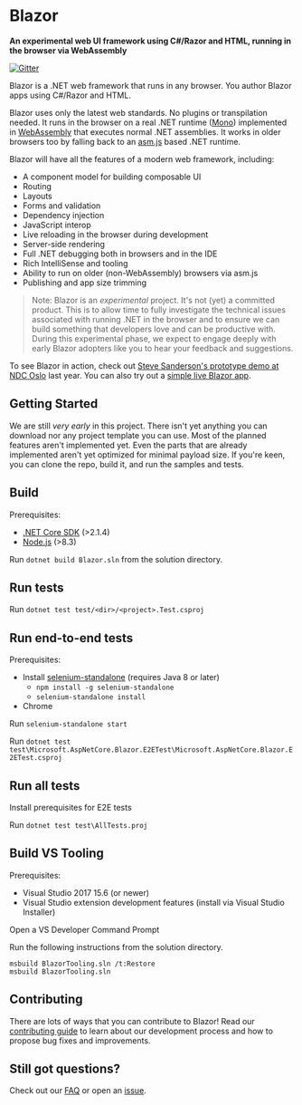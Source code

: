 # Blazor

**An experimental web UI framework using C#/Razor and HTML, running in the browser via WebAssembly**

[![Gitter](https://badges.gitter.im/aspnet/Blazor.svg)](https://gitter.im/aspnet/Blazor?utm_source=badge&utm_medium=badge&utm_campaign=pr-badge)

Blazor is a .NET web framework that runs in any browser. You author Blazor apps using C#/Razor and HTML.

Blazor uses only the latest web standards. No plugins or transpilation needed. It runs in the browser on a real .NET runtime ([Mono](http://www.mono-project.com/news/2017/08/09/hello-webassembly/)) implemented in [WebAssembly](http://webassembly.org) that executes normal .NET assemblies. It works in older browsers too by falling back to an [asm.js](http://asmjs.org/) based .NET runtime.

Blazor will have all the features of a modern web framework, including: 
- A component model for building composable UI 
- Routing 
- Layouts 
- Forms and validation 
- Dependency injection 
- JavaScript interop 
- Live reloading in the browser during development 
- Server-side rendering 
- Full .NET debugging both in browsers and in the IDE
- Rich IntelliSense and tooling
- Ability to run on older (non-WebAssembly) browsers via asm.js
- Publishing and app size trimming 

> Note: Blazor is an *experimental* project. It's not (yet) a committed product. This is to allow time to fully investigate the technical issues associated with running .NET in the browser and to ensure we can build something that developers love and can be productive with. During this experimental phase, we expect to engage deeply with early Blazor adopters like you to hear your feedback and suggestions.

To see Blazor in action, check out [Steve Sanderson's prototype demo at NDC Oslo](https://www.youtube.com/watch?v=MiLAE6HMr10&feature=youtu.be&t=31m45s) last year. You can also try out a [simple live Blazor app](https://blazor-demo.github.io/).

## Getting Started

We are still *very early* in this project. There isn't yet anything you can download nor any project template you can use. Most of the planned features aren't implemented yet. Even the parts that are already implemented aren't yet optimized for minimal payload size. If you're keen, you can clone the repo, build it, and run the samples and tests.

## Build

Prerequisites:
- [.NET Core SDK](https://dot.net/core) (>2.1.4)
- [Node.js](https://nodejs.org/) (>8.3)

Run `dotnet build Blazor.sln` from the solution directory.

## Run tests

Run `dotnet test test/<dir>/<project>.Test.csproj`

## Run end-to-end tests

Prerequisites:
- Install [selenium-standalone](https://www.npmjs.com/package/selenium-standalone) (requires Java 8 or later)
  - `npm install -g selenium-standalone`
  - `selenium-standalone install`
- Chrome

Run `selenium-standalone start`

Run `dotnet test test\Microsoft.AspNetCore.Blazor.E2ETest\Microsoft.AspNetCore.Blazor.E2ETest.csproj`

## Run all tests

Install prerequisites for E2E tests

Run `dotnet test test\AllTests.proj`

## Build VS Tooling

Prerequisites:
- Visual Studio 2017 15.6 (or newer)
- Visual Studio extension development features (install via Visual Studio Installer)

Open a VS Developer Command Prompt

Run the following instructions from the solution directory.

```shell
msbuild BlazorTooling.sln /t:Restore
msbuild BlazorTooling.sln
```

## Contributing

There are lots of ways that you can contribute to Blazor! Read our [contributing guide](https://github.com/aspnet/Blazor/blob/dev/CONTRIBUTING.md) to learn about our development process and how to propose bug fixes and improvements.

## Still got questions?

Check out our [FAQ](https://github.com/aspnet/Blazor/wiki/FAQ) or open an [issue](https://github.com/aspnet/Blazor/issues).

